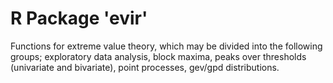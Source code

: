 # R Package 'evir'

Functions for extreme value theory, which may be divided into the
following groups; exploratory data analysis, block maxima, peaks over
thresholds (univariate and bivariate), point processes, gev/gpd
distributions. 
